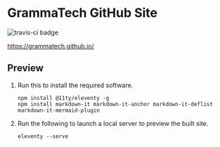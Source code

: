 GrammaTech GitHub Site
======================

![travis-ci badge](https://travis-ci.com/grammatech/grammatech.github.io.svg?branch=main)

https://grammatech.github.io/

## Preview

1. Run this to install the required software.

    ```shell
    npm install @11ty/eleventy -g
    npm install markdown-it markdown-it-anchor markdown-it-deflist markdown-it-mermaid-plugin
    ```

2. Run the following to launch a local server to preview the built site.

    ```shell
    eleventy --serve
    ```
